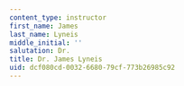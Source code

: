 ```yaml
---
content_type: instructor
first_name: James
last_name: Lyneis
middle_initial: ''
salutation: Dr.
title: Dr. James Lyneis
uid: dcf080cd-0032-6680-79cf-773b26985c92
---
```

